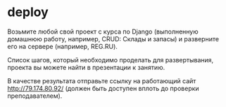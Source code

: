 # deploy
Возьмите любой свой проект с курса по Django (выполненную домашнюю работу, например, CRUD: Склады и запасы) и разверните его на сервере (например, REG.RU).

Список шагов, который необходимо проделать для развертывания, проекта вы можете найти в презентации к занятию.

В качестве результата отправьте ссылку на работающий сайт http://79.174.80.92/ (должен быть доступен вплоть до проверки преподавателем).
